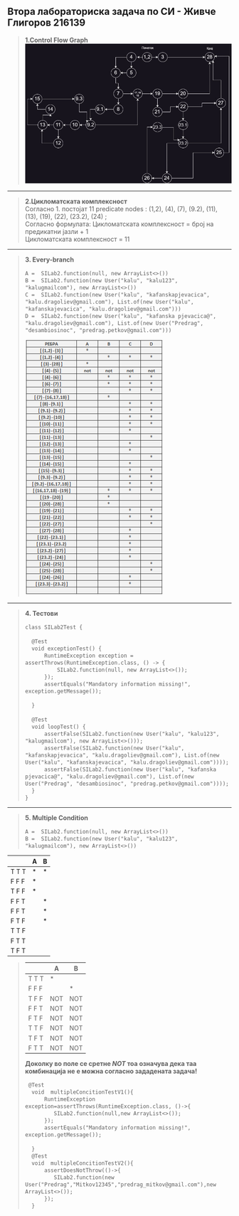 ## Втора лабораториска задача по СИ - Живче Глигоров 216139 <br>
> **1.Control Flow Graph** <br>
>  ![CFG](./CFG.jpg) 

<hr></hr>

> **2.Цикломатската комплексност** <br>
> Согласно 1. постојат 11 predicate nodes : (1,2), (4), (7), (9.2), (11), (13), (19), (22), (23.2), (24) ; <br>
> Согласно формулата: Цикломатската комплексност = број на предикатни јазли + 1 <br>
> Цикломатската комплексност = 11 <br>

<hr></hr>


> **3. Every-branch** <br>
> ```
> A =  SILab2.function(null, new ArrayList<>())  
> B =  SILab2.function(new User("kalu", "kalu123", "kalugmailcom"), new ArrayList<>()) 
> C =  SILab2.function(new User("kalu", "kafanskapjevacica", "kalu.dragoliev@gmail.com"), List.of(new User("kalu", "kafanskajevacica", "kalu.dragoliev@gmail.com"))) 
> D =  SILab2.function(new User("kalu", "kafanska pjevacica@", "kalu.dragoliev@gmail.com"), List.of(new User("Predrag", "desambiosinoc", "predrag.petkov@gmail.com"))) 
> ````
> ![table](./table.png)

<hr></hr>


> **4. Тестови**
> ```
> class SILab2Test {
>
>   @Test
>   void exceptionTest() {
>       RuntimeException exception = assertThrows(RuntimeException.class, () -> {
>           SILab2.function(null, new ArrayList<>());
>       });
>       assertEquals("Mandatory information missing!", exception.getMessage());
>
>   }
>
>   @Test
>   void loopTest() {
>       assertFalse(SILab2.function(new User("kalu", "kalu123", "kalugmailcom"), new ArrayList<>()));
>       assertFalse(SILab2.function(new User("kalu", "kafanskapjevacica", "kalu.dragoliev@gmail.com"), List.of(new User("kalu", "kafanskajevacica", "kalu.dragoliev@gmail.com"))));
>       assertFalse(SILab2.function(new User("kalu", "kafanska pjevacica@", "kalu.dragoliev@gmail.com"), List.of(new User("Predrag", "desambiosinoc", "predrag.petkov@gmail.com"))));
>   }
> }
> ```

<hr></hr>

> **5. Multiple Condition**
> ```
> A =  SILab2.function(null, new ArrayList<>()) 
> B =  SILab2.function(new User("kalu", "kalu123", "kalugmailcom"), new ArrayList<>()) 
> ````

|       | A | B |
| :---------- | ---------- | ---------- | 
| T T T | * | * | * | * |
| F F F    | * |   |   |   |
| T F F  | * |   |   |   |
| F F T  |   | * | * | * |
| F F T  |   | * |   |   |
| F T F |   | * |   |   |
| T T F |   |   | * | * |
| F T T  |   |   | * | * |
| T F T    |   |   | * | * |



> | | A | 	B | 
> | :---------- | ---------- |   ---------- | 
> | T T T |	* |  |	
> | F F F	|	  | * |
> | T F F	| NOT | NOT |
> | F F T	| NOT |	NOT |
> | F T F	| NOT |	NOT |
> | T T F	| NOT |	NOT |
> | T F T	| NOT |	NOT |
> | F T T	| NOT |	NOT |
> **Доколку во поле се сретне _NOT_ тоа означува дека таа комбинација не е можна согласно зададената задача!**
> ```
>  @Test
>   void  multipleConcitionTestV1(){
>       RuntimeException exception=assertThrows(RuntimeException.class, ()->{
>          SILab2.function(null,new ArrayList<>());
>       });
>       assertEquals("Mandatory information missing!", exception.getMessage());
>
>   }
>   @Test
>   void  multipleConcitionTestV2(){
>       assertDoesNotThrow(()->{
>          SILab2.function(new User("Predrag","Mitkov12345","predrag_mitkov@gmail.com"),new ArrayList<>());
>       });
>   }
> ````
